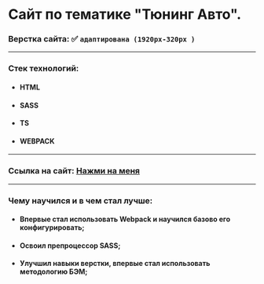 # Сайт по тематике "Тюнинг Авто".

### Верстка сайта: :white_check_mark: `адаптирована (1920px-320px )`

---

### Стек технологий:

- #### HTML
- #### SASS
- #### TS
- #### WEBPACK

---

### Ссылка на сайт: [Нажми на меня](https://dzhambulat-kagermanov.github.io/portfolio-carMusc/)

---

### Чему научился и в чем стал лучше:

- #### Впервые стал использовать Webpack и научился базово его конфигурировать;
- #### Освоил препроцессор SASS;
- #### Улучшил навыки верстки, впервые стал использовать методологию БЭМ;
